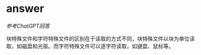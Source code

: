 # answer

<i>参考ChatGPT回答</i>

块特殊文件和字符特殊文件的区别在于读取的方式不同，块特殊文件以块为单位读取，如磁盘和光驱。而字符特殊文件可以逐字符读取，如键盘、鼠标等。

